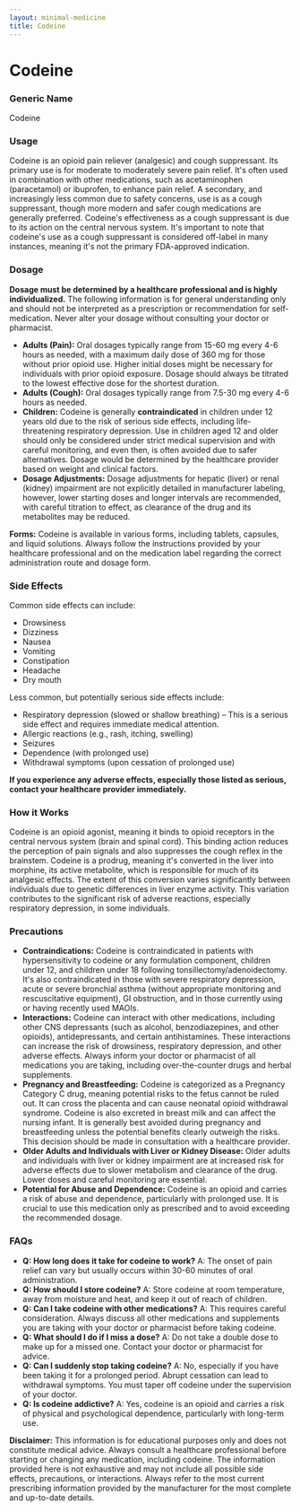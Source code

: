 ```yaml
---
layout: minimal-medicine
title: Codeine
---
```


# Codeine
### Generic Name
Codeine

### Usage
Codeine is an opioid pain reliever (analgesic) and cough suppressant.  Its primary use is for moderate to moderately severe pain relief.  It's often used in combination with other medications, such as acetaminophen (paracetamol) or ibuprofen, to enhance pain relief.  A secondary, and increasingly less common due to safety concerns, use is as a cough suppressant, though more modern and safer cough medications are generally preferred.  Codeine's effectiveness as a cough suppressant is due to its action on the central nervous system.  It's important to note that codeine's use as a cough suppressant is considered off-label in many instances, meaning it's not the primary FDA-approved indication.

### Dosage
**Dosage must be determined by a healthcare professional and is highly individualized.**  The following information is for general understanding only and should not be interpreted as a prescription or recommendation for self-medication.  Never alter your dosage without consulting your doctor or pharmacist.

* **Adults (Pain):**  Oral dosages typically range from 15-60 mg every 4-6 hours as needed, with a maximum daily dose of 360 mg for those without prior opioid use.  Higher initial doses might be necessary for individuals with prior opioid exposure. Dosage should always be titrated to the lowest effective dose for the shortest duration.
* **Adults (Cough):**  Oral dosages typically range from 7.5-30 mg every 4-6 hours as needed.
* **Children:**  Codeine is generally **contraindicated** in children under 12 years old due to the risk of serious side effects, including life-threatening respiratory depression.  Use in children aged 12 and older should only be considered under strict medical supervision and with careful monitoring, and even then, is often avoided due to safer alternatives.  Dosage would be determined by the healthcare provider based on weight and clinical factors.
* **Dosage Adjustments:** Dosage adjustments for hepatic (liver) or renal (kidney) impairment are not explicitly detailed in manufacturer labeling, however, lower starting doses and longer intervals are recommended, with careful titration to effect, as clearance of the drug and its metabolites may be reduced.

**Forms:** Codeine is available in various forms, including tablets, capsules, and liquid solutions. Always follow the instructions provided by your healthcare professional and on the medication label regarding the correct administration route and dosage form.

### Side Effects
Common side effects can include:

* Drowsiness
* Dizziness
* Nausea
* Vomiting
* Constipation
* Headache
* Dry mouth


Less common, but potentially serious side effects include:

* Respiratory depression (slowed or shallow breathing) – This is a serious side effect and requires immediate medical attention.
* Allergic reactions (e.g., rash, itching, swelling)
* Seizures
* Dependence (with prolonged use)
* Withdrawal symptoms (upon cessation of prolonged use)


**If you experience any adverse effects, especially those listed as serious, contact your healthcare provider immediately.**

### How it Works
Codeine is an opioid agonist, meaning it binds to opioid receptors in the central nervous system (brain and spinal cord).  This binding action reduces the perception of pain signals and also suppresses the cough reflex in the brainstem. Codeine is a prodrug, meaning it's converted in the liver into morphine, its active metabolite, which is responsible for much of its analgesic effects. The extent of this conversion varies significantly between individuals due to genetic differences in liver enzyme activity.  This variation contributes to the significant risk of adverse reactions, especially respiratory depression, in some individuals.

### Precautions
* **Contraindications:** Codeine is contraindicated in patients with hypersensitivity to codeine or any formulation component, children under 12, and children under 18 following tonsillectomy/adenoidectomy. It's also contraindicated in those with severe respiratory depression, acute or severe bronchial asthma (without appropriate monitoring and rescuscitative equipment), GI obstruction, and in those currently using or having recently used MAOIs.
* **Interactions:** Codeine can interact with other medications, including other CNS depressants (such as alcohol, benzodiazepines, and other opioids), antidepressants, and certain antihistamines. These interactions can increase the risk of drowsiness, respiratory depression, and other adverse effects.  Always inform your doctor or pharmacist of all medications you are taking, including over-the-counter drugs and herbal supplements.
* **Pregnancy and Breastfeeding:** Codeine is categorized as a Pregnancy Category C drug, meaning potential risks to the fetus cannot be ruled out.  It can cross the placenta and can cause neonatal opioid withdrawal syndrome.  Codeine is also excreted in breast milk and can affect the nursing infant.   It is generally best avoided during pregnancy and breastfeeding unless the potential benefits clearly outweigh the risks. This decision should be made in consultation with a healthcare provider.
* **Older Adults and Individuals with Liver or Kidney Disease:** Older adults and individuals with liver or kidney impairment are at increased risk for adverse effects due to slower metabolism and clearance of the drug. Lower doses and careful monitoring are essential.
* **Potential for Abuse and Dependence:** Codeine is an opioid and carries a risk of abuse and dependence, particularly with prolonged use.  It is crucial to use this medication only as prescribed and to avoid exceeding the recommended dosage.


### FAQs
* **Q: How long does it take for codeine to work?**  A: The onset of pain relief can vary but usually occurs within 30-60 minutes of oral administration.
* **Q: How should I store codeine?** A: Store codeine at room temperature, away from moisture and heat, and keep it out of reach of children.
* **Q: Can I take codeine with other medications?** A:  This requires careful consideration. Always discuss all other medications and supplements you are taking with your doctor or pharmacist before taking codeine.
* **Q: What should I do if I miss a dose?** A: Do not take a double dose to make up for a missed one. Contact your doctor or pharmacist for advice.
* **Q: Can I suddenly stop taking codeine?** A:  No, especially if you have been taking it for a prolonged period.  Abrupt cessation can lead to withdrawal symptoms.  You must taper off codeine under the supervision of your doctor.
* **Q: Is codeine addictive?** A: Yes, codeine is an opioid and carries a risk of physical and psychological dependence, particularly with long-term use.


**Disclaimer:** This information is for educational purposes only and does not constitute medical advice. Always consult a healthcare professional before starting or changing any medication, including codeine.  The information provided here is not exhaustive and may not include all possible side effects, precautions, or interactions. Always refer to the most current prescribing information provided by the manufacturer for the most complete and up-to-date details.

